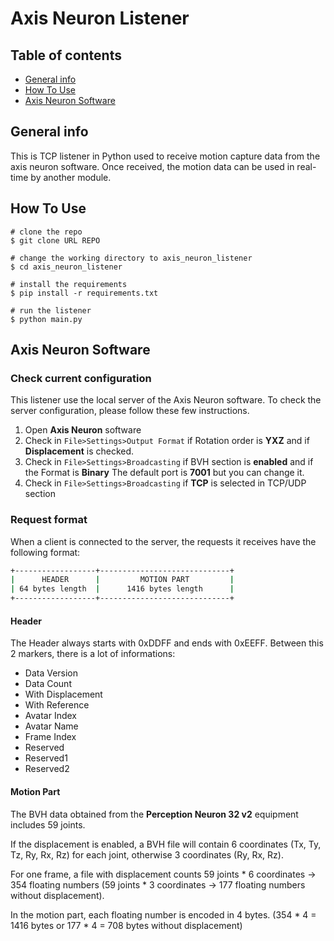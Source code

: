 # Axis Neuron Listener

## Table of contents
* [General info](#general-info)
* [How To Use](#how-to-use)
* [Axis Neuron Software](#axis-neuron-software)

## General info

This is TCP listener in Python used to receive motion capture data from the axis neuron software. Once received, the motion data can be used in real-time by another module.

## How To Use

```console
# clone the repo
$ git clone URL REPO

# change the working directory to axis_neuron_listener
$ cd axis_neuron_listener

# install the requirements
$ pip install -r requirements.txt

# run the listener
$ python main.py
```


## Axis Neuron Software

### Check current configuration
This listener use the local server of the Axis Neuron software. To check the server configuration, please follow these few instructions.
1. Open **Axis Neuron** software
2. Check in `File>Settings>Output Format` if Rotation order is **YXZ** and if **Displacement** is checked.
3. Check in `File>Settings>Broadcasting` if BVH section is **enabled** and if the Format is **Binary**
The default port is **7001** but you can change it.
4. Check in `File>Settings>Broadcasting` if **TCP** is selected in TCP/UDP section

### Request format

When a client is connected to the server, the requests it receives have the following format:  

```bash
+------------------+-----------------------------+
|      HEADER      |         MOTION PART         |           
| 64 bytes length  |      1416 bytes length      |
+------------------+-----------------------------+
```

#### Header

The Header always starts with 0xDDFF and ends with 0xEEFF. Between this 2 markers, there is a lot of informations:
 - Data Version
 - Data Count
 - With Displacement
 - With Reference
 - Avatar Index
 - Avatar Name
 - Frame Index
 - Reserved
 - Reserved1
 - Reserved2

#### Motion Part

The BVH data obtained from the **Perception Neuron 32 v2** equipment includes 59 joints.  

If the displacement is enabled, a BVH file will contain 6 coordinates (Tx, Ty, Tz, Ry, Rx, Rz) for each joint, otherwise 3 coordinates (Ry, Rx, Rz).  

For one frame, a file with displacement counts 59 joints * 6 coordinates -> 354 floating numbers (59 joints * 3 coordinates -> 177 floating numbers without displacement).  

In the motion part, each floating number is encoded in 4 bytes. (354 * 4 = 1416 bytes or 177 * 4 = 708 bytes without displacement)


